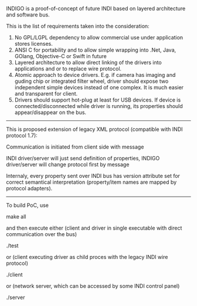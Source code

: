 INDIGO is a proof-of-concept of future INDI based on layered architecture and software bus.

This is the list of requirements taken into the consideration:

1. No GPL/LGPL dependency to allow commercial use under application stores licenses.
2. ANSI C for portability and to allow simple wrapping into .Net, Java, GOlang, Objective-C or Swift in future
3. Layered architecture to allow direct linking of the drivers into applications and or to replace wire protocol.
4. Atomic approach to device drivers. E.g. if camera has imaging and guding chip or integrated filter wheel, driver should expose two independent simple devices instead of one complex. It is much easier and transparent for client.
5. Drivers should support hot-plug at least for USB devices. If device is connected/disconnected while driver is running, its properties should appear/disappear on the bus.

------------------------------------------------------------------------------------------------

This is proposed extension of legacy XML protocol (compatible with INDI protocol 1.7):

Communication is initiated from client side with message

<getProperties version='1.7' switch='2.0'/>

INDI driver/server will just send definition of properties, INDIGO driver/server will change protocol first by message

<switchProtocol version='2.0'/>

Internaly, every property sent over INDI bus has version attribute set for correct semantical interpretation (property/item names are mapped by protocol adapters).

------------------------------------------------------------------------------------------------

To build PoC, use

make all

and then execute either (client and driver in single executable with direct communication over the bus)

./test

or (client executing driver as child proces with the legacy INDI wire protocol)

./client

or (network server, which can be accessed by some INDI control panel)

./server

